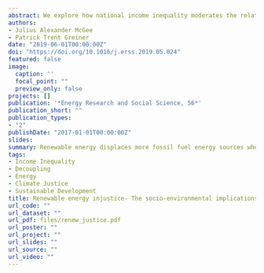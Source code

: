 ```yaml
---
abstract: We explore how national income inequality moderates the relationship between renewable energy consumption and CO2 emissions per capita for a sample of 175 nations from 1990 to 2014. We find that, independent of income inequality and other drivers of emissions, increases in renewable energy consumption reduce emissions. However, when national income inequality is considered, we find that as inequality increases renewable energy consumption is associated with a much larger decrease in emissions. We also find that when fossil fuel energy is controlled for, inequality does not significantly moderate the association between renewable energy and emissions. These results suggest that fossil fuel consumption is the main vector through which inequality moderates the relationship between renewable energy and emissions. Drawing on previous work from energy poverty scholars, we theorize that national inequality influences the way renewables are deployed. Specifically, our findings suggest that renewable energy displaces more fossil fuel energy sources when inequality is increasing, while– conversely– fewer existing fossil fuel energy sources are displaced when inequality is decreasing. In additional analyses, we find that as the top 20 percent of income earners’ share of income grows, the association between renewable energy consumption and emissions decreases in magnitude. We conclude by arguing that efforts aimed at increasing renewable energy consumption should adopt policies that ensure the effective displacement of fossil fuels and reduce inequality.
authors:
- Julius Alexander McGee
- Patrick Trent Greiner
date: "2019-06-01T00:00:00Z"
doi: "https://doi.org/10.1016/j.erss.2019.05.024"
featured: false
image:
  caption: ''
  focal_point: ""
  preview_only: false
projects: []
publication: '*Energy Research and Social Science, 56*'
publication_short: ""
publication_types:
- "2"
publishDate: "2017-01-01T00:00:00Z"
slides:
summary: Renewable energy displaces more fossil fuel energy sources when inequality is increasing, while– conversely– fewer existing fossil fuel energy sources are displaced when inequality is decreasing. Efforts aimed at increasing renewable energy consumption should adopt policies that ensure the effective displacement of fossil fuels and reduce inequality.
tags:
- Income Inequality
- Decoupling
- Energy
- Climate Justice
- Sustainable Development
title: Renewable energy injustice- The socio-environmental implications of renewable energy consumption
url_code: ""
url_dataset: ""
url_pdf: files/renew_justice.pdf
url_poster: ""
url_project: ""
url_slides: ""
url_source: ""
url_video: ""
---
```

